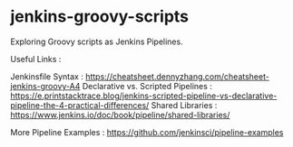 # jenkins-groovy-scripts

Exploring Groovy scripts as Jenkins Pipelines. 

Useful Links : 

Jenkinsfile Syntax : https://cheatsheet.dennyzhang.com/cheatsheet-jenkins-groovy-A4
Declarative vs. Scripted Pipelines : https://e.printstacktrace.blog/jenkins-scripted-pipeline-vs-declarative-pipeline-the-4-practical-differences/
Shared Libraries : https://www.jenkins.io/doc/book/pipeline/shared-libraries/

More Pipeline Examples : https://github.com/jenkinsci/pipeline-examples

